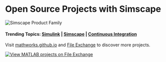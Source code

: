 # Open Source Projects with Simscape

![Simscape Product Family](https://github.com/simscape/simscape-github-org-resources/blob/main/SS_Family_ML_SL_640x360.png)

#### Trending Topics: [Simulink](https://github.com/topics/simulink) | [Simscape](https://github.com/topics/simscape) | [Continuous Integration](https://github.com/topics/matlab-ci)

Visit [mathworks.github.io](https://mathworks.github.io) and [File Exchange](https://www.mathworks.com/matlabcentral/fileexchange/) to discover more projects.

[![View MATLAB projects on File Exchange](https://www.mathworks.com/matlabcentral/images/matlab-file-exchange.svg)](https://www.mathworks.com/matlabcentral/fileexchange/)
